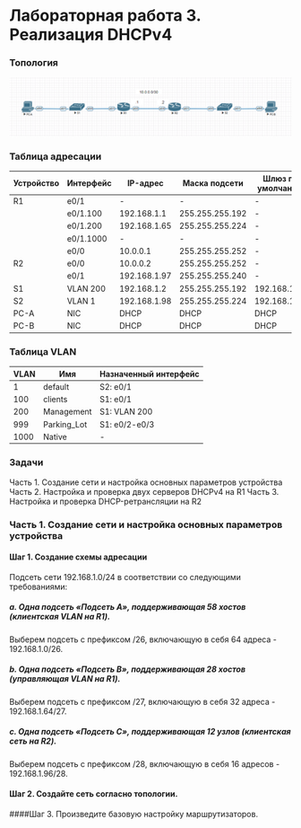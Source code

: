 # Лабораторная работа 3. Реализация DHCPv4
### Топология
![](1.png)
### Таблица адресации

|Устройство|Интерфейс |IP-адрес       |Маска подсети   |Шлюз по умолчанию|
|----------|----------|---------------|----------------|-----------------|
| R1			 | e0/1		  |-              |-               |-                |
|          | e0/1.100 |192.168.1.1    |255.255.255.192 |-                |
|          | e0/1.200 |192.168.1.65   |255.255.255.224 |-                |
|          | e0/1.1000|-              |-               |-                |
|          | e0/0     |10.0.0.1       |255.255.255.252 |-                |
| R2       | e0/0     |10.0.0.2       |255.255.255.252 |-                |
|          | e0/1     |192.168.1.97   |255.255.255.240 |-                |
| S1       | VLAN 200 |192.168.1.2    |255.255.255.192 |192.168.1.1      |
| S2       | VLAN 1   |192.168.1.98   |255.255.255.224 |192.168.1.97     |
| PC-A     | NIC      |DHCP           |DHCP            |DHCP             |
| PC-B     | NIC      |DHCP           |DHCP            |DHCP             |

### Таблица VLAN

|VLAN      |Имя           |Назначенный интерфейс           |
|----------|--------------|--------------------------------|
|1  			 |default		    |S2: e0/1                        |
|100       |clients       |S1: e0/1                        |
|200       |Management    |S1: VLAN 200                    |
|999       |Parking_Lot   |S1: e0/2-e0/3                   |
|1000      |Native        |-                               |

### Задачи 
Часть 1. Создание сети и настройка основных параметров устройства 
Часть 2. Настройка и проверка двух серверов DHCPv4 на R1 
Часть 3. Настройка и проверка DHCP-ретрансляции на R2 

### Часть 1. Создание сети и настройка основных параметров устройства
#### Шаг 1. Создание схемы адресации 
Подсеть сети 192.168.1.0/24 в соответствии со следующими требованиями:
##### a. Одна подсеть «Подсеть A», поддерживающая 58 хостов (клиентская VLAN на R1). 
Выберем подсеть с префиксом /26, включающую в себя 64 адреса - 192.168.1.0/26. 
##### b. Одна подсеть «Подсеть B», поддерживающая 28 хостов (управляющая VLAN на R1).  
Выберем подсеть с префиксом /27, включающую в себя 32 адреса - 192.168.1.64/27. 
##### c. Одна подсеть «Подсеть C», поддерживающая 12 узлов (клиентская сеть на R2). 
Выберем подсеть с префиксом /28, включающую в себя 16 адресов - 192.168.1.96/28. 
#### Шаг 2. Создайте сеть согласно топологии. 
####Шаг 3. Произведите базовую настройку маршрутизаторов.
